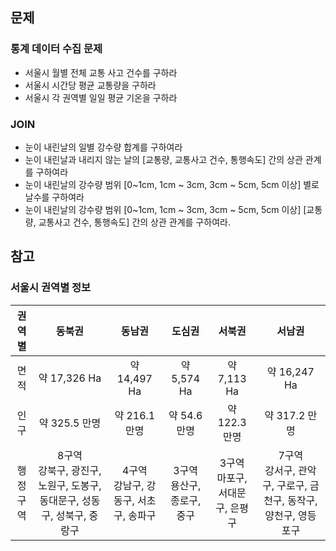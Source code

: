 

## 문제
### 통계 데이터 수집 문제
- 서울시 월별 전체 교통 사고 건수를 구하라
- 서울시 시간당 평균 교통량을 구하라
- 서울시 각 권역별 일일 평균 기온을 구하라

### JOIN
- 눈이 내린날의 일별 강수량 합계를 구하여라
- 눈이 내린날과 내리지 않는 날의 [교통량, 교통사고 건수, 통행속도] 간의 상관 관계를 구하여라
- 눈이 내린날의 강수량 범위 [0~1cm, 1cm ~ 3cm, 3cm ~ 5cm, 5cm 이상] 별로 날수를 구하여라
- 눈이 내린날의 강수량 범위 [0~1cm, 1cm ~ 3cm, 3cm ~ 5cm, 5cm 이상]  [교통량, 교통사고 건수, 통행속도] 간의 상관 관계를 구하여라.


## 참고
### 서울시 권역별 정보
|권역별|동북권|동남권|도심권|서북권|서남권|
|:------:|:---:|:---:|:---:|:---:|:---:|
|면적|약 17,326 Ha|약 14,497 Ha|약 5,574 Ha|약 7,113 Ha|약 16,247 Ha|
|인구|약 325.5 만명|약 216.1 만명|약 54.6 만명|약 122.3 만명|약 317.2 만명|
|행정구역|8구역<br>강북구, 광진구, 노원구, 도봉구, 동대문구, 성동구, 성북구, 중랑구|4구역<br>강남구, 강동구, 서초구, 송파구|3구역<br>용산구, 종로구, 중구|3구역<br>마포구, 서대문구, 은평구|7구역<br>강서구, 관악구, 구로구, 금천구, 동작구, 양천구, 영등포구|
